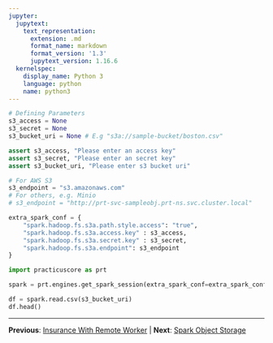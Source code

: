 ```yaml
---
jupyter:
  jupytext:
    text_representation:
      extension: .md
      format_name: markdown
      format_version: '1.3'
      jupytext_version: 1.16.6
  kernelspec:
    display_name: Python 3
    language: python
    name: python3
---
```


```python
# Defining Parameters
s3_access = None
s3_secret = None
s3_bucket_uri = None # E.g "s3a://sample-bucket/boston.csv"
```

```python
assert s3_access, "Please enter an access key"
assert s3_secret, "Please enter an secret key"
assert s3_bucket_uri, "Please enter s3 bucket uri"
```

```python
# For AWS S3 
s3_endpoint = "s3.amazonaws.com"
# For others, e.g. Minio
# s3_endpoint = "http://prt-svc-sampleobj.prt-ns.svc.cluster.local"
```

```python
extra_spark_conf = {
    "spark.hadoop.fs.s3a.path.style.access": "true",
    "spark.hadoop.fs.s3a.access.key" : s3_access,
    "spark.hadoop.fs.s3a.secret.key" : s3_secret,
    "spark.hadoop.fs.s3a.endpoint": s3_endpoint
}

import practicuscore as prt 

spark = prt.engines.get_spark_session(extra_spark_conf=extra_spark_conf)

df = spark.read.csv(s3_bucket_uri)
df.head()
```


---

**Previous**: [Insurance With Remote Worker](insurance-with-remote-worker.md) | **Next**: [Spark Object Storage](spark-object-storage.md)
